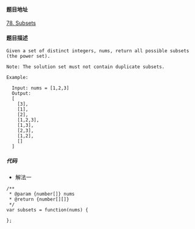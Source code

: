 #### 题目地址
[78. Subsets](https://leetcode.com/problems/subsets/)
#### 题目描述
```
Given a set of distinct integers, nums, return all possible subsets (the power set).

Note: The solution set must not contain duplicate subsets.

Example:

  Input: nums = [1,2,3]
  Output:
  [
    [3],
    [1],
    [2],
    [1,2,3],
    [1,3],
    [2,3],
    [1,2],
    []
  ]
```

##### 代码

- 解法一
```
/**
 * @param {number[]} nums
 * @return {number[][]}
 */
var subsets = function(nums) {
    
};
```
